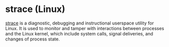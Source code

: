 # strace (Linux)

[strace](https://strace.io/) is a diagnostic, debugging and instructional userspace utility for Linux. It is used to monitor and tamper with interactions between processes and the Linux kernel, which include system calls, signal deliveries, and changes of process state.